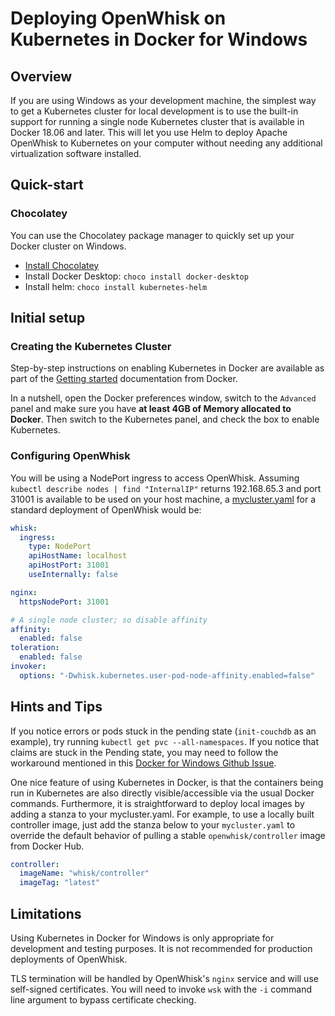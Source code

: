 <!--
#
# Licensed to the Apache Software Foundation (ASF) under one or more
# contributor license agreements.  See the NOTICE file distributed with
# this work for additional information regarding copyright ownership.
# The ASF licenses this file to You under the Apache License, Version 2.0
# (the "License"); you may not use this file except in compliance with
# the License.  You may obtain a copy of the License at
#
#     http://www.apache.org/licenses/LICENSE-2.0
#
# Unless required by applicable law or agreed to in writing, software
# distributed under the License is distributed on an "AS IS" BASIS,
# WITHOUT WARRANTIES OR CONDITIONS OF ANY KIND, either express or implied.
# See the License for the specific language governing permissions and
# limitations under the License.
#
-->

# Deploying OpenWhisk on Kubernetes in Docker for Windows

## Overview

If you are using Windows as your development machine, the simplest way
to get a Kubernetes cluster for local development is to use the
built-in support for running a single node Kubernetes cluster that is
available in Docker 18.06 and later. This will let you use Helm to
deploy Apache OpenWhisk to Kubernetes on your computer without needing
any additional virtualization software installed.

## Quick-start

### Chocolatey

You can use the Chocolatey package manager to quickly set up your Docker
cluster on Windows.

- [Install Chocolatey](https://chocolatey.org/install)
- Install Docker Desktop: `choco install docker-desktop`
- Install helm: `choco install kubernetes-helm`

## Initial setup

### Creating the Kubernetes Cluster

Step-by-step instructions on enabling Kubernetes in Docker are
available as part of the
[Getting started](https://docs.docker.com/docker-for-windows/#kubernetes)
documentation from Docker.

In a nutshell, open the Docker preferences window, switch to the
`Advanced` panel and make sure you have **at least 4GB of Memory
allocated to Docker**. Then switch to the Kubernetes panel, and check
the box to enable Kubernetes.

### Configuring OpenWhisk

You will be using a NodePort ingress to access OpenWhisk. Assuming
`kubectl describe nodes | find "InternalIP"` returns 192.168.65.3 and
port 31001 is available to be used on your host machine, a
[mycluster.yaml](../deploy/docker-windows/mycluster.yaml) for a standard deployment of OpenWhisk would be:

```yaml
whisk:
  ingress:
    type: NodePort
    apiHostName: localhost
    apiHostPort: 31001
    useInternally: false

nginx:
  httpsNodePort: 31001

# A single node cluster; so disable affinity
affinity:
  enabled: false
toleration:
  enabled: false
invoker:
  options: "-Dwhisk.kubernetes.user-pod-node-affinity.enabled=false"
```

## Hints and Tips

If you notice errors or pods stuck in the pending state (`init-couchdb`
as an example), try running `kubectl get pvc --all-namespaces`. If you notice
that claims are stuck in the Pending state, you may need to follow the
workaround mentioned in this [Docker for Windows Github Issue](https://github.com/docker/for-win/issues/1758#issuecomment-376054370).

One nice feature of using Kubernetes in Docker, is that the
containers being run in Kubernetes are also directly
visible/accessible via the usual Docker commands. Furthermore, it is
straightforward to deploy local images by adding a stanza to your
mycluster.yaml. For example, to use a locally built controller image,
just add the stanza below to your `mycluster.yaml` to override the default
behavior of pulling a stable `openwhisk/controller` image from Docker Hub.

```yaml
controller:
  imageName: "whisk/controller"
  imageTag: "latest"
```

## Limitations

Using Kubernetes in Docker for Windows is only appropriate for development
and testing purposes. It is not recommended for production
deployments of OpenWhisk.

TLS termination will be handled by OpenWhisk's `nginx` service and
will use self-signed certificates. You will need to invoke `wsk` with
the `-i` command line argument to bypass certificate checking.
